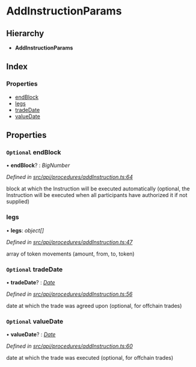 # AddInstructionParams

## Hierarchy

* **AddInstructionParams**

## Index

### Properties

* [endBlock](addinstructionparams.md#optional-endblock)
* [legs](addinstructionparams.md#legs)
* [tradeDate](addinstructionparams.md#optional-tradedate)
* [valueDate](addinstructionparams.md#optional-valuedate)

## Properties

### `Optional` endBlock

• **endBlock**? : _BigNumber_

_Defined in_ [_src/api/procedures/addInstruction.ts:64_](https://github.com/PolymathNetwork/polymesh-sdk/blob/bf2b7a12/src/api/procedures/addInstruction.ts#L64)

block at which the Instruction will be executed automatically \(optional, the Instruction will be executed when all participants have authorized it if not supplied\)

### legs

• **legs**: _object\[\]_

_Defined in_ [_src/api/procedures/addInstruction.ts:47_](https://github.com/PolymathNetwork/polymesh-sdk/blob/bf2b7a12/src/api/procedures/addInstruction.ts#L47)

array of token movements \(amount, from, to, token\)

### `Optional` tradeDate

• **tradeDate**? : [_Date_](../enums/transactionargumenttype.md#date)

_Defined in_ [_src/api/procedures/addInstruction.ts:56_](https://github.com/PolymathNetwork/polymesh-sdk/blob/bf2b7a12/src/api/procedures/addInstruction.ts#L56)

date at which the trade was agreed upon \(optional, for offchain trades\)

### `Optional` valueDate

• **valueDate**? : [_Date_](../enums/transactionargumenttype.md#date)

_Defined in_ [_src/api/procedures/addInstruction.ts:60_](https://github.com/PolymathNetwork/polymesh-sdk/blob/bf2b7a12/src/api/procedures/addInstruction.ts#L60)

date at which the trade was executed \(optional, for offchain trades\)

